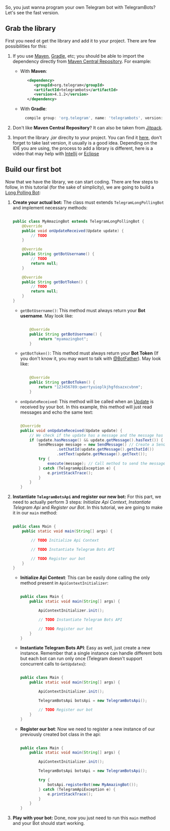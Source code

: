 So, you just wanna program your own Telegram bot with TelegramBots? Let's see the fast version.

## Grab the library
First you need ot get the library and add it to your project. There are few possibilities for this:

1. If you use [Maven](https://maven.apache.org/), [Gradle](https://gradle.org/), etc; you should be able to import the dependency directly from [Maven Central Repository](http://mvnrepository.com/artifact/org.telegram/telegrambots). For example:

    * With **Maven**:
    
        ```xml
           <dependency>
              <groupId>org.telegram</groupId>
              <artifactId>telegrambots</artifactId>
              <version>4.1.2</version>
           </dependency>
        ```
    * With **Gradle**:
    
        ```groovy
          compile group: 'org.telegram', name: 'telegrambots', version: '4.1.2'
        ```
 
2. Don't like **Maven Central Repository**? It can also be taken from [Jitpack](https://jitpack.io/#rubenlagus/TelegramBots).
3. Import the library *.jar* direclty to your project. You can find it [here](https://github.com/rubenlagus/TelegramBots/releases), don't forget to take last version, it usually is a good idea. Depending on the IDE you are using, the process to add a library is different, here is a video that may help with [Intellij](https://www.youtube.com/watch?v=NZaH4tjwMYg) or [Eclipse](https://www.youtube.com/watch?v=VWnfHkBgO1I)


## Build our first bot
Now that we have the library, we can start coding. There are few steps to follow, in this tutorial (for the sake of simplicity), we are going to build a [Long Polling Bot](http://en.wikipedia.org/wiki/Push_technology#Long_polling):

1. **Create your actual bot:**
    The class must extends `TelegramLongPollingBot` and implement necessary methods:

    ```java

    public class MyAmazingBot extends TelegramLongPollingBot {
        @Override
        public void onUpdateReceived(Update update) {
            // TODO
        }

        @Override
        public String getBotUsername() {
            // TODO
            return null;
        }

        @Override
        public String getBotToken() {
            // TODO
            return null;
        }
    }

    ```

    * `getBotUsername()`:  This method must always return your **Bot username**. May look like:


        ```java

            @Override
            public String getBotUsername() {
                return "myamazingbot";
            }

        ```

    * `getBotToken()`: This method must always return your **Bot Token** (If you don't know it, you may want to talk with [@BotFather](https://telegram.me/BotFather)). May look like:

        ```java

            @Override
            public String getBotToken() {
                return "123456789:qwertyuioplkjhgfdsazxcvbnm";
            }

        ```

    * `onUpdateReceived`: This method will be called when an [Update](https://core.telegram.org/bots/api#update) is received by your bot. In this example, this method will just read messages and echo the same text:

        ```java

        @Override
        public void onUpdateReceived(Update update) {
            // We check if the update has a message and the message has text
            if (update.hasMessage() && update.getMessage().hasText()) {
                SendMessage message = new SendMessage() // Create a SendMessage object with mandatory fields
                        .setChatId(update.getMessage().getChatId())
                        .setText(update.getMessage().getText());
                try {
                    execute(message); // Call method to send the message
                } catch (TelegramApiException e) {
                    e.printStackTrace();
                }
            }
        }

        ```

2. **Instantiate `TelegramBotsApi` and register our new bot:**
    For this part, we need to actually perform 3 steps: _Initialize Api Context_, _Instantiate Telegram Api_ and _Register our Bot_. In this tutorial, we are going to make it in our `main` method:

    ```java

    public class Main {
        public static void main(String[] args) {

            // TODO Initialize Api Context

            // TODO Instantiate Telegram Bots API

            // TODO Register our bot
        }
    }

    ```

    * **Initialize Api Context**: This can be easily done calling the only method present in `ApiContextInitializer`:

        ```java

        public class Main {
            public static void main(String[] args) {

                ApiContextInitializer.init();

                // TODO Instantiate Telegram Bots API

                // TODO Register our bot
            }
        }

        ```

    * **Instantiate Telegram Bots API**: Easy as well, just create a new instance. Remember that a single instance can handle different bots but each bot can run only once (Telegram doesn't support concurrent calls to `GetUpdates`):

        ```java

        public class Main {
            public static void main(String[] args) {

                ApiContextInitializer.init();

                TelegramBotsApi botsApi = new TelegramBotsApi();

                // TODO Register our bot
            }
        }

        ```

    * **Register our bot**: Now we need to register a new instance of our previously created bot class in the api:

        ```java

        public class Main {
            public static void main(String[] args) {

                ApiContextInitializer.init();

                TelegramBotsApi botsApi = new TelegramBotsApi();

                try {
                    botsApi.registerBot(new MyAmazingBot());
                } catch (TelegramApiException e) {
                    e.printStackTrace();
                }
            }
        }

        ```

3. **Play with your bot:**
    Done, now you just need to run this `main` method and your Bot should start working.
